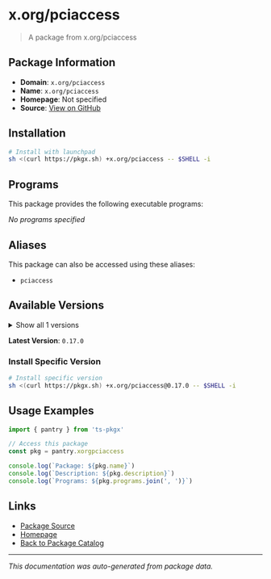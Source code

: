 # x.org/pciaccess

> A package from x.org/pciaccess

## Package Information

- **Domain**: `x.org/pciaccess`
- **Name**: `x.org/pciaccess`
- **Homepage**: Not specified
- **Source**: [View on GitHub](https://github.com/pkgxdev/pantry/tree/main/projects/x.org/pciaccess/package.yml)

## Installation

```bash
# Install with launchpad
sh <(curl https://pkgx.sh) +x.org/pciaccess -- $SHELL -i
```

## Programs

This package provides the following executable programs:

*No programs specified*

## Aliases

This package can also be accessed using these aliases:

- `pciaccess`

## Available Versions

<details>
<summary>Show all 1 versions</summary>

- `0.17.0`

</details>

**Latest Version**: `0.17.0`

### Install Specific Version

```bash
# Install specific version
sh <(curl https://pkgx.sh) +x.org/pciaccess@0.17.0 -- $SHELL -i
```

## Usage Examples

```typescript
import { pantry } from 'ts-pkgx'

// Access this package
const pkg = pantry.xorgpciaccess

console.log(`Package: ${pkg.name}`)
console.log(`Description: ${pkg.description}`)
console.log(`Programs: ${pkg.programs.join(', ')}`)
```

## Links

- [Package Source](https://github.com/pkgxdev/pantry/tree/main/projects/x.org/pciaccess/package.yml)
- [Homepage](#)
- [Back to Package Catalog](../package-catalog.md)

---

*This documentation was auto-generated from package data.*
